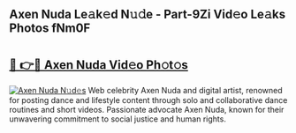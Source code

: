 ## Axen Nuda Le𝚊k𝚎d N𝚞𝚍e - Part-9Zi Vid𝚎o Le𝚊ks Photos fNm0F

# <h2><a href="http://fbfex1.evod.top/?m=Axen+Nuda">🔗 👉🔴 Axen Nuda Vid𝚎o Ph𝚘t𝚘s</a></h2>

[![Axen Nuda N𝚞d𝚎s](https://i.imgur.com/8V9OHl7.gif)](http://fbfex1.evod.top/?m=Axen+Nuda)
Web celebrity Axen Nuda and digital artist, renowned for posting dance and lifestyle content through solo and collaborative dance routines and short videos. Passionate advocate Axen Nuda, known for their unwavering commitment to social justice and human rights. 
